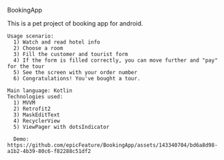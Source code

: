 BookingApp

  This is a pet project of booking app for android.

    Usage scenario:
      1) Watch and read hotel info
      2) Choose a room
      3) Fill the customer and tourist form
      4) If the form is filled correctly, you can move further and "pay" for the tour
      5) See the screen with your order number
      6) Congratulations! You've bought a tour.

    Main language: Kotlin
    Technologies used:
      1) MVVM
      2) Retrofit2
      3) MaskEditText
      4) RecyclerView
      5) ViewPager with dotsIndicator

      Demo: https://github.com/epicFeature/BookingApp/assets/143340704/bd6a8d98-a1b2-4b39-80c6-f82288c51df2
